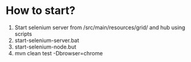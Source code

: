 # How to start?

1. Start selenium server from /src/main/resources/grid/ and hub using scripts
2. start-selenium-server.bat
3. start-selenium-node.but
4. mvn clean test -Dbrowser=chrome
